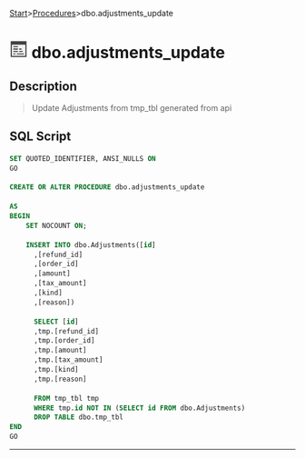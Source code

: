 [Start](../start.md)>[Procedures](Procedures.md)>dbo.adjustments_update

# ![logo](../Images/procedure.svg) dbo.adjustments_update

## <a name="#Description"></a>Description
> Update Adjustments from tmp_tbl generated from api
## <a name="#SqlScript"></a>SQL Script
```SQL
SET QUOTED_IDENTIFIER, ANSI_NULLS ON
GO

CREATE OR ALTER PROCEDURE dbo.adjustments_update 

AS
BEGIN
	SET NOCOUNT ON;

	INSERT INTO dbo.Adjustments([id]
      ,[refund_id]
      ,[order_id]
      ,[amount]
      ,[tax_amount]
      ,[kind]
      ,[reason])
	  
	  SELECT [id]
      ,tmp.[refund_id]
      ,tmp.[order_id]
      ,tmp.[amount]
      ,tmp.[tax_amount]
      ,tmp.[kind]
      ,tmp.[reason]

	  FROM tmp_tbl tmp
	  WHERE tmp.id NOT IN (SELECT id FROM dbo.Adjustments)
	  DROP TABLE dbo.tmp_tbl
END
GO
```

___
